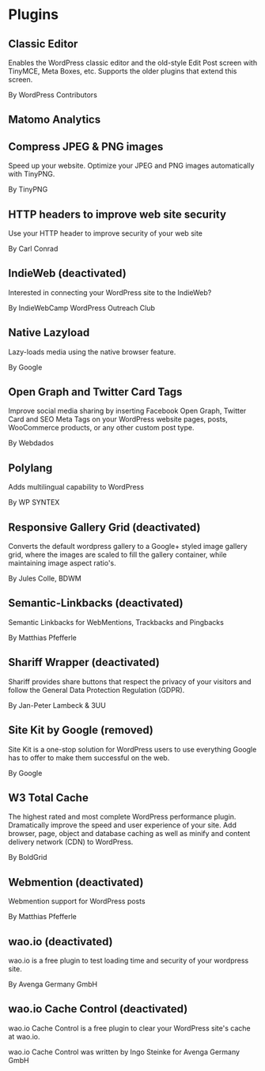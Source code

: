 # Plugins

## Classic Editor

Enables the WordPress classic editor and the old-style Edit Post screen with TinyMCE, Meta Boxes, etc. 
Supports the older plugins that extend this screen.

By WordPress Contributors

## Matomo Analytics

## Compress JPEG & PNG images

Speed up your website. Optimize your JPEG and PNG images automatically with TinyPNG.

By TinyPNG

## HTTP headers to improve web site security

Use your HTTP header to improve security of your web site

By Carl Conrad

## IndieWeb (deactivated)

Interested in connecting your WordPress site to the IndieWeb?

By IndieWebCamp WordPress Outreach Club

## Native Lazyload	

Lazy-loads media using the native browser feature.

By Google

## Open Graph and Twitter Card Tags	

Improve social media sharing by inserting Facebook Open Graph, Twitter Card and SEO Meta Tags on your WordPress website pages, posts, WooCommerce products, or any other custom post type.

By Webdados

## Polylang

Adds multilingual capability to WordPress

By WP SYNTEX

## Responsive Gallery Grid (deactivated)

Converts the default wordpress gallery to a Google+ styled image gallery grid, where the images are scaled to fill the gallery container, while maintaining image aspect ratio's.

By Jules Colle, BDWM

## Semantic-Linkbacks (deactivated)

Semantic Linkbacks for WebMentions, Trackbacks and Pingbacks

By Matthias Pfefferle

## Shariff Wrapper (deactivated)

Shariff provides share buttons that respect the privacy of your visitors and follow the General Data Protection Regulation (GDPR).

By Jan-Peter Lambeck & 3UU

## Site Kit by Google (removed)

Site Kit is a one-stop solution for WordPress users to use everything Google has to offer to make them successful on the web.

By Google

## W3 Total Cache

The highest rated and most complete WordPress performance plugin. Dramatically improve the speed and user experience of your site. Add browser, page, object and database caching as well as minify and content delivery network (CDN) to WordPress.

By BoldGrid

## Webmention (deactivated)

Webmention support for WordPress posts

By Matthias Pfefferle

## wao.io (deactivated)

wao.io is a free plugin to test loading time and security of your wordpress site.

By Avenga Germany GmbH

## wao.io Cache Control (deactivated)

wao.io Cache Control is a free plugin to clear your WordPress site's cache at wao.io.

wao.io Cache Control was written by Ingo Steinke for Avenga Germany GmbH
